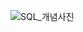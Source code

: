 ![SQL_개념사진](https://github.com/DOPPELGANGEM/sql_practice/assets/57855257/9e841e69-d4d2-43c4-a382-cda17a7fc708)

